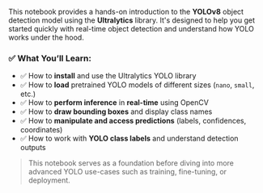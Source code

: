 This notebook provides a hands-on introduction to the **YOLOv8** object detection model using the **Ultralytics** library. It's designed to help you get started quickly with real-time object detection and understand how YOLO works under the hood.

### ✅ What You’ll Learn:

- ✅ How to **install** and use the Ultralytics YOLO library
- ✅ How to **load** pretrained YOLO models of different sizes (`nano`, `small`, etc.)
- ✅ How to **perform inference** in **real-time** using OpenCV
- ✅ How to **draw bounding boxes** and display class names
- ✅ How to **manipulate and access predictions** (labels, confidences, coordinates)
- ✅ How to work with **YOLO class labels** and understand detection outputs

> This notebook serves as a foundation before diving into more advanced YOLO use-cases such as training, fine-tuning, or deployment.
